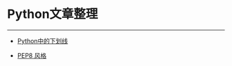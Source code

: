 # Python文章整理

------

* [Python中的下划线](https://segmentfault.com/a/1190000002611411)

* [PEP8 风格](https://www.python.org/dev/peps/pep-0008/)
